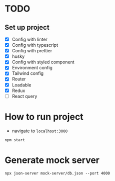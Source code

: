 # TODO

## Set up project

- [x] Config with linter
- [x] Config with typescript
- [x] Config with prettier
- [x] husky
- [x] Config with styled component
- [X] Environment config
- [X] Tailwind config
- [X] Router
- [X] Loadable
- [X] Redux
- [ ] React query

# How to run project

- navigate to `localhost:3000`

```bash
npm start
```

# Generate mock server
```
npx json-server mock-server/db.json --port 4000
```
